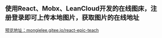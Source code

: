 ## 使用React、Mobx、LeanCloud开发的在线图床，注册登录即可上传本地图片，获取图片的在线地址
[预览地址：mongielee.gitee.io/react-epic-teach](mongielee.gitee.io/react-epic-teach)
